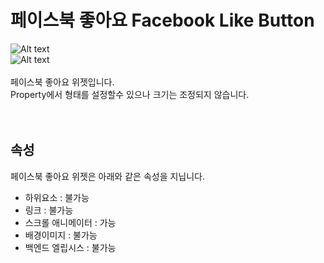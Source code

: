 # 페이스북 좋아요 Facebook Like Button
![Alt text](/../img/widget-facebook.png)<br />
![Alt text](/img/property-facebook.png)<br /><br />
페이스북 좋아요 위젯입니다.<br />
Property에서 형태를 설정할수 있으나 크기는 조정되지 않습니다.<br />
<br /><br />


## 속성
페이스북 좋아요 위젯은 아래와 같은 속성을 지닙니다.

* 하위요소 : 불가능
* 링크 : 불가능
* 스크롤 애니메이터 : 가능
* 배경이미지 : 불가능
* 백엔드 엘립시스 : 불가능
<br />

